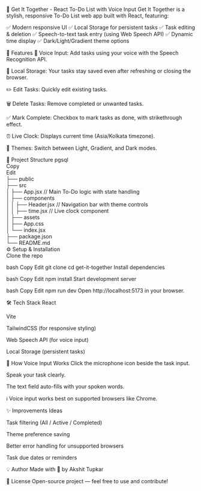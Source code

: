 📝 Get It Together - React To-Do List with Voice Input
Get It Together is a stylish, responsive To-Do List web app built with React, featuring:

✅ Modern responsive UI
✅ Local Storage for persistent tasks
✅ Task editing & deletion
✅ Speech-to-text task entry (using Web Speech API)
✅ Dynamic time display
✅ Dark/Light/Gradient theme options

🚀 Features
🎤 Voice Input: Add tasks using your voice with the Speech Recognition API.

💾 Local Storage: Your tasks stay saved even after refreshing or closing the browser.

✏️ Edit Tasks: Quickly edit existing tasks.

🗑️ Delete Tasks: Remove completed or unwanted tasks.

✅ Mark Complete: Checkbox to mark tasks as done, with strikethrough effect.

⏰ Live Clock: Displays current time (Asia/Kolkata timezone).

🎨 Themes: Switch between Light, Gradient, and Dark modes.

📂 Project Structure
pgsql <br>
Copy  <br>
Edit <br>
├── public <br>
├── src <br>
│   ├── App.jsx         // Main To-Do logic with state handling <br>
│   ├── components <br>
│   │   ├── Header.jsx  // Navigation bar with theme controls <br>
│   │   ├── time.jsx    // Live clock component  <br>
│   ├── assets <br>
│   ├── App.css <br>
│   └── index.jsx <br>
├── package.json <br>
└── README.md <br>
⚙️ Setup & Installation <br>
Clone the repo

bash
Copy
Edit
git clone <repository-url>
cd get-it-together
Install dependencies

bash
Copy
Edit
npm install
Start development server

bash
Copy
Edit
npm run dev
Open http://localhost:5173 in your browser.

🛠️ Tech Stack
React

Vite

TailwindCSS (for responsive styling)

Web Speech API (for voice input)

Local Storage (persistent tasks)

🎤 How Voice Input Works
Click the microphone icon beside the task input.

Speak your task clearly.

The text field auto-fills with your spoken words.

ℹ️ Voice input works best on supported browsers like Chrome.

✨ Improvements Ideas

Task filtering (All / Active / Completed)

Theme preference saving

Better error handling for unsupported browsers

Task due dates or reminders

💡 Author
Made with 💙 by Akshit Tupkar

📄 License
Open-source project — feel free to use and contribute!
